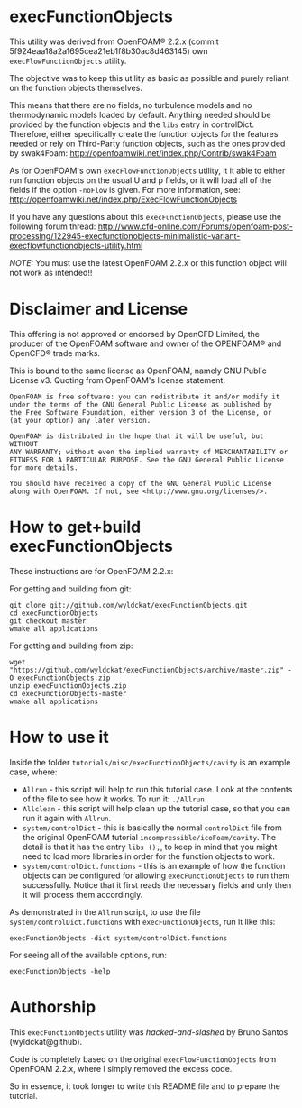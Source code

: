 execFunctionObjects
===================

This utility was derived from OpenFOAM® 2.2.x (commit 5f924eaa18a2a1695cea21eb1f8b30ac8d463145) own `execFlowFunctionObjects` utility.

The objective was to keep this utility as basic as possible and purely reliant on the function objects themselves.

This means that there are no fields, no turbulence models and no thermodynamic models loaded by default. Anything needed should be provided by the function objects and the `libs` entry in controlDict.
Therefore, either specifically create the function objects for the features needed or rely on Third-Party function objects, such as the ones provided by swak4Foam:  http://openfoamwiki.net/index.php/Contrib/swak4Foam

As for OpenFOAM's own `execFlowFunctionObjects` utility, it it able to either run function objects on the usual U and p fields, or it will load all of the fields if the option `-noFlow` is given. For more information, see: http://openfoamwiki.net/index.php/ExecFlowFunctionObjects

If you have any questions about this `execFunctionObjects`, please use the following forum thread: http://www.cfd-online.com/Forums/openfoam-post-processing/122945-execfunctionobjects-minimalistic-variant-execflowfunctionobjects-utility.html

*NOTE:* You must use the latest OpenFOAM 2.2.x or this function object will not work as intended!!


Disclaimer and License
======================

This offering is not approved or endorsed by OpenCFD Limited, the producer of the OpenFOAM software and owner of the OPENFOAM® and OpenCFD® trade marks.

This is bound to the same license as OpenFOAM, namely GNU Public License v3. Quoting from OpenFOAM's license statement:

    OpenFOAM is free software: you can redistribute it and/or modify it
    under the terms of the GNU General Public License as published by
    the Free Software Foundation, either version 3 of the License, or
    (at your option) any later version.

    OpenFOAM is distributed in the hope that it will be useful, but WITHOUT
    ANY WARRANTY; without even the implied warranty of MERCHANTABILITY or
    FITNESS FOR A PARTICULAR PURPOSE. See the GNU General Public License
    for more details.

    You should have received a copy of the GNU General Public License
    along with OpenFOAM. If not, see <http://www.gnu.org/licenses/>.



How to get+build execFunctionObjects
====================================

These instructions are for OpenFOAM 2.2.x:

For getting and building from git:
```
git clone git://github.com/wyldckat/execFunctionObjects.git
cd execFunctionObjects
git checkout master
wmake all applications
```

For getting and building from zip:
```
wget "https://github.com/wyldckat/execFunctionObjects/archive/master.zip" -O execFunctionObjects.zip
unzip execFunctionObjects.zip
cd execFunctionObjects-master
wmake all applications
```

How to use it
=============

Inside the folder `tutorials/misc/execFunctionObjects/cavity` is an example case, where:

  * `Allrun` - this script will help to run this tutorial case. Look at the contents of the file to see how it works. To run it: `./Allrun`
  * `Allclean` - this script will help clean up the tutorial case, so that you can run it again with `Allrun`.
  * `system/controlDict` - this is basically the normal `controlDict` file from the original OpenFOAM tutorial `incompressible/icoFoam/cavity`. The detail is that it has the entry `libs ();`, to keep in mind that you might need to load more libraries in order for the function objects to work.
  * `system/controlDict.functions` - this is an example of how the function objects can be configured for allowing `execFunctionObjects` to run them successfully. Notice that it first reads the necessary fields and only then it will process them accordingly.

As demonstrated in the `Allrun` script, to use the file `system/controlDict.functions` with `execFunctionObjects`, run it like this:
```
execFunctionObjects -dict system/controlDict.functions
```

For seeing all of the available options, run:
```
execFunctionObjects -help
```


Authorship
==========

This `execFunctionObjects` utility was _hacked-and-slashed_ by Bruno Santos (wyldckat@github).

Code is completely based on the original `execFlowFunctionObjects` from OpenFOAM 2.2.x, where I simply removed the excess code.

So in essence, it took longer to write this README file and to prepare the tutorial.
